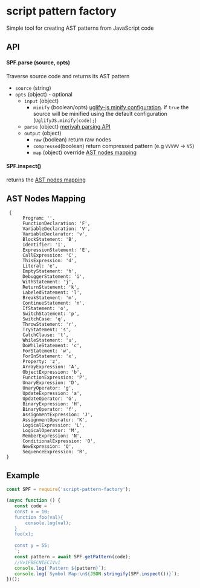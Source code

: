 
# script pattern factory

Simple tool for creating AST patterns from JavaScript code

## API

#### SPF.parse (source, opts)
Traverse source code and returns its AST pattern 
- `source` (string)
-  `opts` (object) - optional
	- `input` (object) 
		- `minify` (boolean/opts) [uglify-js  minify configuration](https://www.npmjs.com/package/uglify-js#api-reference). if `true` the source will be minified using the default configuration (`UglifyJS.minify(code);`) 
	- `parse` (object) [meriyah parsing API](https://github.com/meriyah/meriyah#api)
	- `output` (object)
		- `raw` (boolean) return raw nodes
		- `compressed`(boolean) return compressed pattern (e.g `VVVVV` -> `V5`)
		- `map` (object) override [AST nodes mapping](https://github.com/bgauryy/ScriptPatternFactory/blob/master/src/constants.js)

#### SPF.inspect()
returns the [AST nodes mapping](https://github.com/bgauryy/ScriptPatternFactory/blob/master/src/constants.js)

## AST Nodes Mapping
```
 {
	  Program: '',
	  FunctionDeclaration: 'F',
	  VariableDeclaration: 'V',
	  VariableDeclarator: 'v',
	  BlockStatement: 'B',
	  Identifier: 'I',
	  ExpressionStatement: 'E',
	  CallExpression: 'C',
	  ThisExpression: 'd',
	  Literal: 'e',
	  EmptyStatement: 'h',
	  DebuggerStatement: 'i',
	  WithStatement: 'j',
	  ReturnStatement: 'k',
	  LabeledStatement: 'l',
	  BreakStatement: 'm',
	  ContinueStatement: 'n',
	  IfStatement: 'o',
	  SwitchStatement: 'p',
	  SwitchCase: 'q',
	  ThrowStatement: 'r',
	  TryStatement: 's',
	  CatchClause: 't',
	  WhileStatement: 'u',
	  DoWhileStatement: 'c',
	  ForStatement: 'w',
	  ForInStatement: 'x',
	  Property: 'z',
	  ArrayExpression: 'A',
	  ObjectExpression: 'b',
	  FunctionExpression: 'P',
	  UnaryExpression: 'D',
	  UnaryOperator: 'g',
	  UpdateExpression: 'a',
	  UpdateOperator: 'G',
	  BinaryExpression: 'H',
	  BinaryOperator: 'f',
	  AssignmentExpression: 'J',
	  AssignmentOperator: 'K',
	  LogicalExpression: 'L',
	  LogicalOperator: 'M',
	  MemberExpression: 'N',
	  ConditionalExpression: 'O',
	  NewExpression: 'Q',
	  SequenceExpression: 'R',
}
``` 

## Example

 ````javascript
const SPF = require('script-pattern-factory');

(async function () {
    const code = `
    const x = 10;
    function foo(val){
        console.log(val);
    }
    foo(x);
    
    const y = 55;
    `;
    const pattern = await SPF.getPattern(code);
    //VvIFBECNIECIVvI
    console.log(`Pattern ${pattern}`);
    console.log(`Symbol Map:\n${JSON.stringify(SPF.inspect())}`);
})();
````



